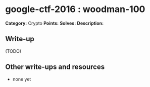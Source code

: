 # google-ctf-2016 : woodman-100

**Category:** Crypto
**Points:** 
**Solves:** 
**Description:**



## Write-up

(TODO)

## Other write-ups and resources

* none yet
